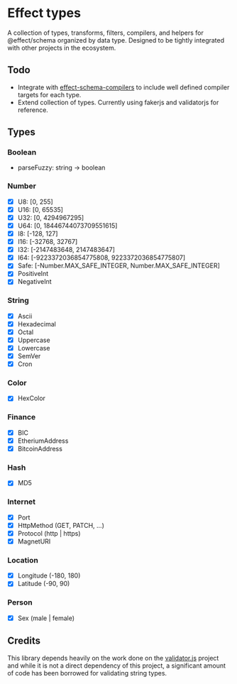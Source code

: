 # Effect types

A collection of types, transforms, filters, compilers, and helpers for @effect/schema 
organized by data type. Designed to be tightly integrated with other projects in the ecosystem.

## Todo
- Integrate with [effect-schema-compilers](https://github.com/jessekelly881/effect-schema-compilers) to include well defined compiler targets for each type. 
- Extend collection of types. Currently using fakerjs and validatorjs for reference. 

## Types

### Boolean

- parseFuzzy: string -> boolean

### Number

- [x] U8: [0, 255]
- [x] U16: [0, 65535]
- [x] U32: [0, 4294967295]
- [x] U64: [0, 18446744073709551615]
- [x] I8: [-128, 127]
- [x] I16: [-32768, 32767]
- [x] I32: [-2147483648, 2147483647]
- [x] I64: [-9223372036854775808, 9223372036854775807]
- [x] Safe: [-Number.MAX_SAFE_INTEGER, Number.MAX_SAFE_INTEGER]
- [x] PositiveInt
- [x] NegativeInt

### String
- [x] Ascii
- [x] Hexadecimal
- [x] Octal
- [x] Uppercase
- [x] Lowercase
- [x] SemVer
- [x] Cron

### Color
- [x] HexColor

### Finance
- [x] BIC
- [x] EtheriumAddress
- [x] BitcoinAddress

### Hash
- [x] MD5

### Internet 
- [x] Port
- [x] HttpMethod (GET, PATCH, ...)
- [x] Protocol (http | https)
- [x] MagnetURI

### Location
- [x] Longitude (-180, 180)
- [x] Latitude (-90, 90)

### Person
- [x] Sex (male | female)

## Credits
This library depends heavily on the work done on the [validator.js](https://github.com/validatorjs/validator.js) project and while it is not a direct dependency of this project, a significant amount of code has been borrowed for validating string types. 
